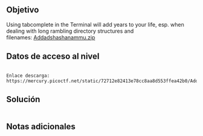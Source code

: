 ## Objetivo
Using tabcomplete in the Terminal will add years to your life, esp. when dealing with long rambling directory structures and filenames: [Addadshashanammu.zip](https://mercury.picoctf.net/static/72712e82413e78cc8aa8d553ffea42b0/Addadshashanammu.zip)
## Datos de acceso al nivel
```

Enlace descarga: https://mercury.picoctf.net/static/72712e82413e78cc8aa8d553ffea42b0/Addadshashanammu.zip
```
## Solución

```bash


```
## Notas adicionales
```bash


```